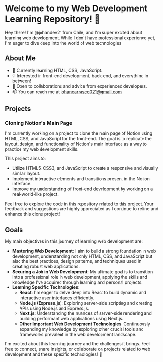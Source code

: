 # Welcome to my Web Development Learning Repository! 👋

Hey there! I'm @johandev21 from Chile, and I'm super excited about learning web development. While I don't have professional experience yet, I'm eager to dive deep into the world of web technologies.

## About Me
- 🌱 Currently learning HTML, CSS, JavaScript.
- 💡 Interested in front-end development, back-end, and everything in between!
- 🤝 Open to collaborations and advice from experienced developers.
- 📫 You can reach me at johancarrasco021@gmail.com

## Projects
### Cloning Notion's Main Page
I'm currently working on a project to clone the main page of Notion using HTML, CSS, and JavaScript for the front-end. The goal is to replicate the layout, design, and functionality of Notion's main interface as a way to practice my web development skills.

This project aims to:
- Utilize HTML5, CSS3, and JavaScript to create a responsive and visually similar layout.
- Implement interactive elements and transitions present in the Notion interface.
- Improve my understanding of front-end development by working on a real-world-like project.

Feel free to explore the code in this repository related to this project. Your feedback and suggestions are highly appreciated as I continue to refine and enhance this clone project!


## Goals
My main objectives in this journey of learning web development are:
- **Mastering Web Development**: I aim to build a strong foundation in web development, understanding not only HTML, CSS, and JavaScript but also the best practices, design patterns, and techniques used in creating robust web applications.
- **Securing a Job in Web Development**: My ultimate goal is to transition into a professional role in web development, applying the skills and knowledge I've acquired through learning and personal projects.
- **Learning Specific Technologies**:
    - **React**: I'm eager to delve deep into React to build dynamic and interactive user interfaces efficiently.
    - **Node.js (Express.js)**: Exploring server-side scripting and creating APIs using Node.js and Express.js.
    - **Next.js**: Understanding the nuances of server-side rendering and building performant web applications using Next.js.
    - **Other Important Web Development Technologies**: Continuously expanding my knowledge by exploring other crucial tools and frameworks prevalent in the web development landscape.

I'm excited about this learning journey and the challenges it brings. Feel free to connect, share insights, or collaborate on projects related to web development and these specific technologies! 🚀

